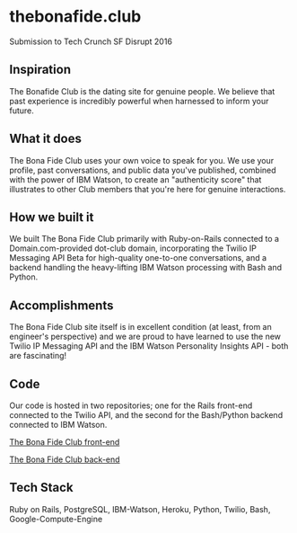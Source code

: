 # thebonafide.club
Submission to Tech Crunch SF Disrupt 2016 

## Inspiration 
The Bonafide Club is the dating site for genuine people. We believe that past experience is incredibly powerful when harnessed to inform your future. 

## What it does
The Bona Fide Club uses your own voice to speak for you. We use your profile, past conversations, and public data you've published, combined with the power of IBM Watson, to create an "authenticity score" that illustrates to other Club members that you're here for genuine interactions.

## How we built it 
We built The Bona Fide Club primarily with Ruby-on-Rails connected to a Domain.com-provided dot-club domain, incorporating the Twilio IP Messaging API Beta for high-quality one-to-one conversations, and a backend handling the heavy-lifting IBM Watson processing with Bash and Python.

## Accomplishments 
The Bona Fide Club site itself is in excellent condition (at least, from an engineer's perspective) and we are proud to have learned to use the new Twilio IP Messaging API and the IBM Watson Personality Insights API - both are fascinating!

## Code 
Our code is hosted in two repositories; one for the Rails front-end connected to the Twilio API, and the second for the Bash/Python backend connected to IBM Watson.

[The Bona Fide Club front-end](https://github.com/milliechan/thebonafideclub)

[The Bona Fide Club back-end](https://github.com/arobb/thebonafideclub-processor)

## Tech Stack 
Ruby on Rails, PostgreSQL, IBM-Watson, Heroku, Python, Twilio, Bash, Google-Compute-Engine 

   
